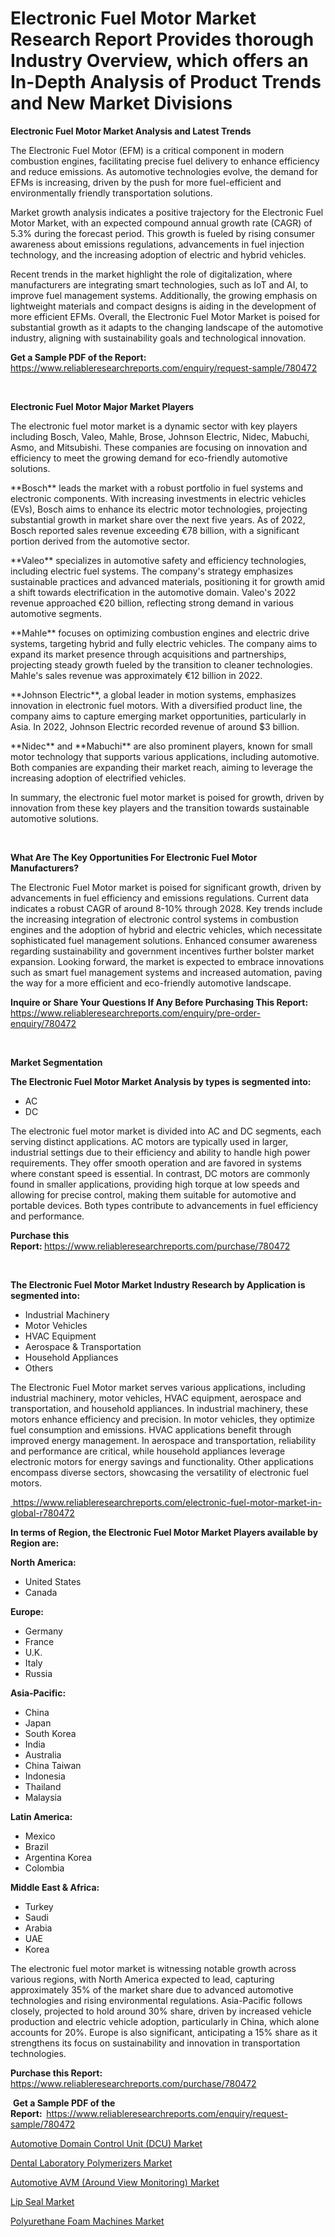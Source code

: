 <p><h1>Electronic Fuel Motor Market Research Report Provides thorough Industry Overview, which offers an In-Depth Analysis of Product Trends and New Market Divisions</h1></p><p><strong>Electronic Fuel Motor Market Analysis and Latest Trends</strong></p>
<p><p>The Electronic Fuel Motor (EFM) is a critical component in modern combustion engines, facilitating precise fuel delivery to enhance efficiency and reduce emissions. As automotive technologies evolve, the demand for EFMs is increasing, driven by the push for more fuel-efficient and environmentally friendly transportation solutions.</p><p>Market growth analysis indicates a positive trajectory for the Electronic Fuel Motor Market, with an expected compound annual growth rate (CAGR) of 5.3% during the forecast period. This growth is fueled by rising consumer awareness about emissions regulations, advancements in fuel injection technology, and the increasing adoption of electric and hybrid vehicles. </p><p>Recent trends in the market highlight the role of digitalization, where manufacturers are integrating smart technologies, such as IoT and AI, to improve fuel management systems. Additionally, the growing emphasis on lightweight materials and compact designs is aiding in the development of more efficient EFMs. Overall, the Electronic Fuel Motor Market is poised for substantial growth as it adapts to the changing landscape of the automotive industry, aligning with sustainability goals and technological innovation.</p></p>
<p><strong>Get a Sample PDF of the Report:&nbsp;</strong> <a href="https://www.reliableresearchreports.com/enquiry/request-sample/780472?utm_campaign=32&utm_medium=2&utm_source=Github&utm_content=ia&utm_term=15102024&utm_id=electronic-fuel-motor">https://www.reliableresearchreports.com/enquiry/request-sample/780472</a></p>
<p>&nbsp;</p>
<p><strong>Electronic Fuel Motor Major Market Players</strong></p>
<p><p>The electronic fuel motor market is a dynamic sector with key players including Bosch, Valeo, Mahle, Brose, Johnson Electric, Nidec, Mabuchi, Asmo, and Mitsubishi. These companies are focusing on innovation and efficiency to meet the growing demand for eco-friendly automotive solutions.</p><p>**Bosch** leads the market with a robust portfolio in fuel systems and electronic components. With increasing investments in electric vehicles (EVs), Bosch aims to enhance its electric motor technologies, projecting substantial growth in market share over the next five years. As of 2022, Bosch reported sales revenue exceeding €78 billion, with a significant portion derived from the automotive sector.</p><p>**Valeo** specializes in automotive safety and efficiency technologies, including electric fuel systems. The company's strategy emphasizes sustainable practices and advanced materials, positioning it for growth amid a shift towards electrification in the automotive domain. Valeo's 2022 revenue approached €20 billion, reflecting strong demand in various automotive segments.</p><p>**Mahle** focuses on optimizing combustion engines and electric drive systems, targeting hybrid and fully electric vehicles. The company aims to expand its market presence through acquisitions and partnerships, projecting steady growth fueled by the transition to cleaner technologies. Mahle's sales revenue was approximately €12 billion in 2022.</p><p>**Johnson Electric**, a global leader in motion systems, emphasizes innovation in electronic fuel motors. With a diversified product line, the company aims to capture emerging market opportunities, particularly in Asia. In 2022, Johnson Electric recorded revenue of around $3 billion.</p><p>**Nidec** and **Mabuchi** are also prominent players, known for small motor technology that supports various applications, including automotive. Both companies are expanding their market reach, aiming to leverage the increasing adoption of electrified vehicles.</p><p>In summary, the electronic fuel motor market is poised for growth, driven by innovation from these key players and the transition towards sustainable automotive solutions.</p></p>
<p>&nbsp;</p>
<p><strong>What Are The Key Opportunities For Electronic Fuel Motor Manufacturers?</strong></p>
<p><p>The Electronic Fuel Motor market is poised for significant growth, driven by advancements in fuel efficiency and emissions regulations. Current data indicates a robust CAGR of around 8-10% through 2028. Key trends include the increasing integration of electronic control systems in combustion engines and the adoption of hybrid and electric vehicles, which necessitate sophisticated fuel management solutions. Enhanced consumer awareness regarding sustainability and government incentives further bolster market expansion. Looking forward, the market is expected to embrace innovations such as smart fuel management systems and increased automation, paving the way for a more efficient and eco-friendly automotive landscape.</p></p>
<p><strong>Inquire or Share Your Questions If Any Before Purchasing This Report:</strong> <a href="https://www.reliableresearchreports.com/enquiry/pre-order-enquiry/780472?utm_campaign=32&utm_medium=2&utm_source=Github&utm_content=ia&utm_term=15102024&utm_id=electronic-fuel-motor">https://www.reliableresearchreports.com/enquiry/pre-order-enquiry/780472</a></p>
<p>&nbsp;</p>
<p><strong>Market Segmentation</strong></p>
<p><strong>The Electronic Fuel Motor Market Analysis by types is segmented into:</strong></p>
<p><ul><li>AC</li><li>DC</li></ul></p>
<p><p>The electronic fuel motor market is divided into AC and DC segments, each serving distinct applications. AC motors are typically used in larger, industrial settings due to their efficiency and ability to handle high power requirements. They offer smooth operation and are favored in systems where constant speed is essential. In contrast, DC motors are commonly found in smaller applications, providing high torque at low speeds and allowing for precise control, making them suitable for automotive and portable devices. Both types contribute to advancements in fuel efficiency and performance.</p></p>
<p><strong>Purchase this Report:&nbsp;</strong><a href="https://www.reliableresearchreports.com/purchase/780472?utm_campaign=32&utm_medium=2&utm_source=Github&utm_content=ia&utm_term=15102024&utm_id=electronic-fuel-motor">https://www.reliableresearchreports.com/purchase/780472</a></p>
<p>&nbsp;</p>
<p><strong>The Electronic Fuel Motor Market Industry Research by Application is segmented into:</strong></p>
<p><ul><li>Industrial Machinery</li><li>Motor Vehicles</li><li>HVAC Equipment</li><li>Aerospace & Transportation</li><li>Household Appliances</li><li>Others</li></ul></p>
<p><p>The Electronic Fuel Motor market serves various applications, including industrial machinery, motor vehicles, HVAC equipment, aerospace and transportation, and household appliances. In industrial machinery, these motors enhance efficiency and precision. In motor vehicles, they optimize fuel consumption and emissions. HVAC applications benefit through improved energy management. In aerospace and transportation, reliability and performance are critical, while household appliances leverage electronic motors for energy savings and functionality. Other applications encompass diverse sectors, showcasing the versatility of electronic fuel motors.</p></p>
<p><a href="https://www.reliableresearchreports.com/electronic-fuel-motor-market-in-global-r780472?utm_campaign=32&utm_medium=2&utm_source=Github&utm_content=ia&utm_term=15102024&utm_id=electronic-fuel-motor">&nbsp;https://www.reliableresearchreports.com/electronic-fuel-motor-market-in-global-r780472</a></p>
<p><strong>In terms of Region, the Electronic Fuel Motor Market Players available by Region are:</strong></p>
<p>
    <p> <strong> North America: </strong>
        <ul>
            <li>United States</li>
            <li>Canada</li>
        </ul>
        </p> 
    <p> <strong> Europe: </strong>
        <ul>
            <li>Germany</li>
            <li>France</li>
            <li>U.K.</li>
            <li>Italy</li>
            <li>Russia</li>
        </ul>
        </p> 
    <p> <strong> Asia-Pacific: </strong>
        <ul>
            <li>China</li>
            <li>Japan</li>
            <li>South Korea</li>
            <li>India</li>
            <li>Australia</li>
            <li>China Taiwan</li>
            <li>Indonesia</li>
            <li>Thailand</li>
            <li>Malaysia</li>
        </ul>
        </p> 
    <p> <strong> Latin America: </strong>
        <ul>
            <li>Mexico</li>
            <li>Brazil</li>
            <li>Argentina Korea</li>
            <li>Colombia</li>
        </ul>
        </p> 
    <p> <strong> Middle East & Africa: </strong>
        <ul>
            <li>Turkey</li>
            <li>Saudi</li>
            <li>Arabia</li>
            <li>UAE</li>
            <li>Korea</li>
        </ul>
    </p>
    </p>
<p><p>The electronic fuel motor market is witnessing notable growth across various regions, with North America expected to lead, capturing approximately 35% of the market share due to advanced automotive technologies and rising environmental regulations. Asia-Pacific follows closely, projected to hold around 30% share, driven by increased vehicle production and electric vehicle adoption, particularly in China, which alone accounts for 20%. Europe is also significant, anticipating a 15% share as it strengthens its focus on sustainability and innovation in transportation technologies.</p></p>
<p><strong>Purchase this Report: </strong><a href="https://www.reliableresearchreports.com/purchase/780472?utm_campaign=32&utm_medium=2&utm_source=Github&utm_content=ia&utm_term=15102024&utm_id=electronic-fuel-motor">https://www.reliableresearchreports.com/purchase/780472</a></p>
<p>&nbsp;<strong>Get a Sample PDF of the Report:&nbsp;&nbsp;</strong><a href="https://www.reliableresearchreports.com/enquiry/request-sample/780472?utm_campaign=32&utm_medium=2&utm_source=Github&utm_content=ia&utm_term=15102024&utm_id=electronic-fuel-motor">https://www.reliableresearchreports.com/enquiry/request-sample/780472</a></p>
<p><strong></strong></p>
<p><p><a href="https://www.linkedin.com/pulse/comprehensive-automotive-domain-control-unit-dcu-market-7zbcc?utm_campaign=32&utm_medium=2&utm_source=Github&utm_content=ia&utm_term=15102024&utm_id=electronic-fuel-motor">Automotive Domain Control Unit (DCU) Market</a></p><p><a href="https://github.com/JakirUddin651/Market-Research-Report-List-1/blob/main/dental-laboratory-polymerizers-market.md?utm_campaign=32&utm_medium=2&utm_source=Github&utm_content=ia&utm_term=15102024&utm_id=electronic-fuel-motor">Dental Laboratory Polymerizers Market</a></p><p><a href="https://www.linkedin.com/pulse/exploring-automotive-avm-around-view-monitoring-market-strategic-orisc?utm_campaign=32&utm_medium=2&utm_source=Github&utm_content=ia&utm_term=15102024&utm_id=electronic-fuel-motor">Automotive AVM (Around View Monitoring) Market</a></p><p><a href="https://issuu.com/reportprime-2/docs/lip-seal-market-size-2030.pptx_073cafb2fc3067?utm_campaign=32&utm_medium=2&utm_source=Github&utm_content=ia&utm_term=15102024&utm_id=electronic-fuel-motor">Lip Seal Market</a></p><p><a href="https://issuu.com/reportprime-2/docs/polyurethane-foam-machines-market-s_0cb4c3b8a65010?utm_campaign=32&utm_medium=2&utm_source=Github&utm_content=ia&utm_term=15102024&utm_id=electronic-fuel-motor">Polyurethane Foam Machines Market</a></p></p>